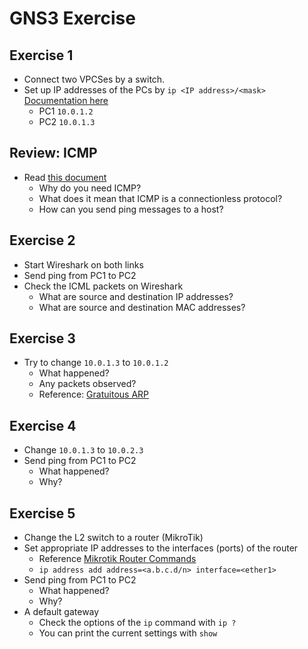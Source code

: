 # GNS3 Exercise

## Exercise 1
- Connect two VPCSes by a switch.
- Set up IP addresses of the PCs by ```ip <IP address>/<mask>``` [Documentation here](https://docs.gns3.com/docs/emulators/vpcs/)
  - PC1 ```10.0.1.2```
  - PC2 ```10.0.1.3```

## Review: ICMP
- Read [this document](https://www.cloudflare.com/learning/ddos/glossary/internet-control-message-protocol-icmp/)
  - Why do you need ICMP?
  - What does it mean that ICMP is a connectionless protocol?
  - How can you send ping messages to a host?

## Exercise 2
- Start Wireshark on both links
- Send ping from PC1 to PC2
- Check the ICML packets on Wireshark
  - What are source and destination IP addresses?
  - What are source and destination MAC addresses?

## Exercise 3
- Try to change ```10.0.1.3``` to ```10.0.1.2```
  - What happened?
  - Any packets observed?
  - Reference: [Gratuitous ARP](https://wiki.wireshark.org/Gratuitous_ARP)


## Exercise 4
- Change ```10.0.1.3``` to ```10.0.2.3```
- Send ping from PC1 to PC2 
  - What happened?
  - Why?

## Exercise 5
- Change the L2 switch to a router (MikroTik)
- Set appropriate IP addresses to the interfaces (ports) of the router
  - Reference [Mikrotik Router Commands](https://help.mikrotik.com/docs/display/ROS/Command+Line+Interface)
  - ```ip address add address=<a.b.c.d/n> interface=<ether1>```
- Send ping from PC1 to PC2
  - What happened?
  - Why?
- A default gateway
  - Check the options of the ```ip``` command with ```ip ?```
  - You can print the current settings with ```show```
